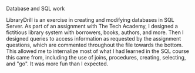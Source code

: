 Database and SQL work

LibraryDrill is an exercise in creating and modifying databases in SQL Server. As part of an assignment with The Tech Academy, I designed a fictitious library system with borrowers, books, authors, and more. Then I designed queries to access information as requested by the assignment questions, which are commented throughout the file towards the bottom. This allowed me to internalize most of what I had learned in the SQL course this came from, including the use of joins, procedures, creating, selecting, and "go". It was more fun than I expected.
